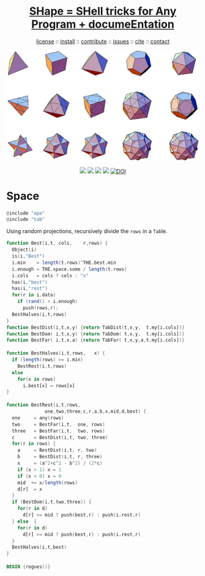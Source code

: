 <a name=top>
<h1 align=center>
   <a href="https://github.com/timm/shape/blob/master/README.md#top">
     SHape = SHell tricks  for Any Program + documeEntation
   </a>
</h1>
<p align=center>
   <a    href="https://github.com/timm/shape/blob/master/LICENSE.md#top">license</a>
   :: <a href="https://github.com/timm/shape/blob/master/INSTALL.md#top">install</a>
   :: <a href="https://github.com/timm/shape/blob/master/CONTRIBUTE.md#top">contribute</a>
   :: <a href="https://github.com/timm/shape/issues">issues</a>
   :: <a href="https://github.com/timm/shape/blob/master/CITATION.md#top">cite</a>
   :: <a href="https://github.com/timm/shape/blob/master/CONTACT.md#top">contact</a>
</p>
<p align=center>
   <img width=600 src="https://github.com/timm/misc/blob/master/odd/etc/img/solidgallery.gif">
</p>
<p align=center>
   <img src="https://img.shields.io/badge/language-gawk-orange">
   <img src="https://img.shields.io/badge/purpose-ai,se-blueviolet">
   <img src="https://img.shields.io/badge/platform-mac,*nux-informational">
   <a href="https://travis-ci.org/github/timm/shape"> <img src="https://travis-ci.org/timm/shape.svg?branch=master"></a>
   <a href="https://doi.org/10.5281/zenodo.3887420"><img src="https://zenodo.org/badge/DOI/10.5281/zenodo.3887420.svg" alt="DOI"></a>
</p>

# Space

```awk
@include "ape"
@include "tab"
```

Using random projections,
recursively divide the `rows` in a `Tab`le.


```awk
function Best(i,t, cols,    r,rows) {
  Object(i)
  is(i,"Best")
  i.min    = length(t.rows)^THE.best.min
  i.enough = THE.space.some / length(t.rows)
  i.cols   = cols ? cols : "x"
  has(i,"best")
  has(i,"rest")
  for(r in i.data) 
    if (rand() < i.enough)
      push(rows,r);
  BestHalves(i,t,rows)
}
function BestDist(i,t,x,y) {return TabDist(t,x,y,  t.my[i.cols])}
function BestDom( i,t,x,y) {return TabDom( t,x,y,  t.my[i.cols])}
function BestFar( i,t,x,a) {return TabFar( t,x,y,a,t.my[i.cols])}

function BestHalves(i,t,rows,   x) {
  if (length(rows) >= i.min) 
    BestRest(i,t,rows)
  else
    for(x in rows)
      i.best[x] = rows[x] 
}
      
function BestRest(i,t,rows, 
              one,two,three,c,r,a,b,x,mid,d,best) {
  one     = any(rows)
  two     = BestFar(i,t,  one, rows)
  three   = BestFar(i,t,  two, rows)
  c       = BestDist(i,t, two, three)
  for(r in rows) {
    a     = BestDist(i,t, r, two)
    b     = BestDist(i,t, r, three)
    x     = (a^2+c^2 - b^2) / (2*c) 
    if (x > 1) x = 1
    if (x < 0) x = 0
    mid  += x/length(rows)
    d[r]  = x
  }
  if (BestDom(i,t,two,three)) {
    for(r in d) 
      d[r] <= mid ? push(best,r) : push(i.rest,r)
  } else  { 
    for(r in d) 
      d[r] >= mid ? push(best,r) : push(i.rest,r)
  }
  BestHalves(i,t,best) 
}

BEGIN {rogues()}
